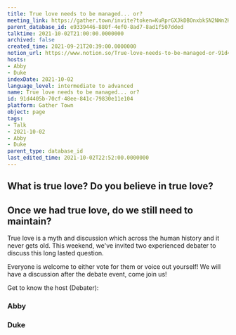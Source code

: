 ```yaml
---
title: True love needs to be managed... or?
meeting_link: https://gather.town/invite?token=KuRprGXJkDBOnxbkSN2NWn2HuHjwl9GJ
parent_database_id: e9339446-880f-4ef0-8ad7-8ad1f507dded
talktime: 2021-10-02T21:00:00.0000000
archived: false
created_time: 2021-09-21T20:39:00.0000000
notion_url: https://www.notion.so/True-love-needs-to-be-managed-or-91d4405b70cf48ee841c79830e11e104
hosts:
- Abby
- Duke
indexDate: 2021-10-02
language_level: intermediate to advanced
name: True love needs to be managed... or?
id: 91d4405b-70cf-48ee-841c-79830e11e104
platform: Gather Town
object: page
tags:
- Talk
- 2021-10-02
- Abby
- Duke
parent_type: database_id
last_edited_time: 2021-10-02T22:52:00.0000000
---
```



## What is true love? Do you believe in true love? 
## Once we had true love, do we still need to maintain?

True love is a myth and discussion which across the human history and it never gets old. This weekend, we've invited two experienced debater to discuss this long lasted question.

Everyone is welcome to either vote for them or voice out yourself! We will have a discussion after the debate event, come join us!

Get to know the host (Debater):
### Abby
### Duke





